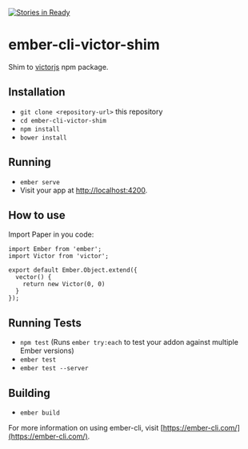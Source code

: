 [![Stories in Ready](https://badge.waffle.io/Rastopyr/ember-cli-victor-shim.png?label=ready&title=Ready)](https://waffle.io/Rastopyr/ember-cli-victor-shim)
# ember-cli-victor-shim

Shim to [victorjs](victorjs.org) npm package.

## Installation

* `git clone <repository-url>` this repository
* `cd ember-cli-victor-shim`
* `npm install`
* `bower install`

## Running

* `ember serve`
* Visit your app at [http://localhost:4200](http://localhost:4200).

## How to use

Import Paper in you code:

```es6
import Ember from 'ember';
import Victor from 'victor';

export default Ember.Object.extend({
  vector() {
    return new Victor(0, 0)
  }
});
```

## Running Tests

* `npm test` (Runs `ember try:each` to test your addon against multiple Ember versions)
* `ember test`
* `ember test --server`

## Building

* `ember build`

For more information on using ember-cli, visit [https://ember-cli.com/](https://ember-cli.com/).
